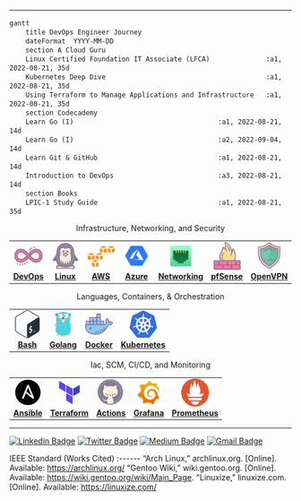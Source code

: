<!--Main_README.md-->
___
<!--Map-->

```mermaid
gantt
    title DevOps Engineer Journey
    dateFormat  YYYY-MM-DD
    section A Cloud Guru
    Linux Certified Foundation IT Associate (LFCA)              :a1, 2022-08-21, 35d
    Kubernetes Deep Dive                                        :a1, 2022-08-21, 35d
    Using Terraform to Manage Applications and Infrastructure   :a1, 2022-08-21, 35d
    section Codecademy
    Learn Go (I)                                    :a1, 2022-08-21, 14d
    Learn Go (I)                                    :a2, 2022-09-04, 14d
    Learn Git & GitHub                              :a1, 2022-08-21, 14d
    Introduction to DevOps                          :a3, 2022-08-21, 14d
    section Books
    LPIC-1 Study Guide                              :a1, 2022-08-21, 35d
```

<!--Modules-->
<center>
 <table>
  <tr>Infrastructure, Networking, and Security</tr>
   <td align="center"><a href="tools/admin/devops.md"><img src="images/ops.png" width="50px;" height="50px;" alt="DevOps"/><br /><b>DevOps</b></a></td>
   <td align="center"><a href="tools/admin/linux"><img src="images/linux.png" width="50px;" height="50px;" alt="Linux"/><br /><b>Linux</b></a></td>
   <td align="center"><a href="tools/cloud/aws.md"><img src="images/aws.png" width="50px;" height="50px;" alt="AWS"/><br /><b>AWS</b></a></td>
   <td align="center"><a href="tools/cloud/azure"><img src="images/azure.png" width="50px;" height="50px;" alt="Azure"/><br /><b>Azure</b></a></td>
<td align="center"><a href="tools/admin/networking"><img src="images/network.png" width="50px;" height="50px;" alt="Networking"/><br /><b>Networking</b></a></td>
   <td align="center"><a href="tools/admin/firewall.md"><img src="images/firewall.png" width="50px;" height="50px;" alt="pfSense"/><br /><b>pfSense</b></a></td>
   <td align="center"><a href="tools/admin/vpn.md"><img src="images/vpn.png" width="50px;" height="50px;" alt="OpenVPN"/><br /><b>OpenVPN</b></a></td>
  </tr>
 </table>  
 <table>
  <tr>Languages, Containers, & Orchestration</tr>
    <td align="center"><a href="tools/languages/bash.md"><img src="images/bash.png" width="50px;" height="50px;" alt="Bash"/><br /><b>Bash</b></a></td>
    <td align="center"><a href="https://github.com/HorningGit/Groudon_Go"><img src="images/go.png" width="50px;" height="50px;" alt="Golang"/><br /><b>Golang</b></a></td>
    <td align="center"><a href="tools/containers/docker.md"><img src="images/docker.png" width="50px;" height="50px;" alt="Docker"/><br /><b>Docker</b></a></td>
   <td align="center"><a href="tools/containers/kubernetes.md"><img src="images/kubernetes.png" width="50px;" height="50px;" alt="Kubernetes"/><br /><b>Kubernetes</b></a></td>
 </table>
 <table>
  <tr>Iac, SCM, CI/CD, and Monitoring</tr>
   <td align="center"><a href="tools/iac/ansible.md"><img src="images/ansible.png" width="50px;" height="50px;" alt="Ansible"/><br /><b>Ansible</b></a></td>
   <td align="center"><a href="tools/iac/terraform.md"><img src="images/terraform.png" width="50px;" height="50px;" alt="Terraform"/><br /><b>Terraform</b></a></td>
   <td align="center"><a href="tools/admin/git.md"><img src="images/git.png" width="50px;" height="50px;" alt="Actions"/><br /><b>Actions</b></a></td> 
   <td align="center"><a href="tools/monitor/grafana.md"><img src="images/grafana.png" width="50px;" height="50px;" alt="Grafana"/><br /><b>Grafana</b></a></td>
   <td align="center"><a href="tools/monitor/prometheus.md"><img src="images/prometheus.png" width="50px;" height="50px;" alt="Prometheus"/><br /><b>Prometheus</b></a></td> 
 </table> 
</center>

<!--Contact_Badges-->
___
[![Linkedin Badge](https://img.shields.io/badge/-Alexander%20Horning-blue?style=social&logo=Linkedin&logoColor=blue&link=https://www.linkedin.com/in/alexander-horning-5b8bb918b/)](https://www.linkedin.com/in/alexander-horning-5b8bb918b/)
[![Twitter Badge](http://img.shields.io/badge/-@LinuxTyranitar-1ca0f1?style=social&logo=twitter&logoColor=blue&link=https://https://twitter.com/LinuxTyranitar)](https://twitter.com/LinuxTyranitar)
[![Medium Badge](http://img.shields.io/badge/-@alex.horning-1ca0f1?style=social&logo=Medium&logoColor=black&link=https://medium.com/@alex.horning)](https://medium.com/@alex.horning)
[![Gmail Badge](https://img.shields.io/badge/ProtonMail-8B89CC?style=plastic?&logo=protonmail&logoColor=white)](mailto:Alexander.Horning@protonmail.com)

IEEE Standard (Works Cited)
:------
“Arch Linux,” archlinux.org. [Online]. Available: https://archlinux.org/
“Gentoo Wiki,” wiki.gentoo.org. [Online]. Available: https://wiki.gentoo.org/wiki/Main_Page.
"Linuxize," linuxize.com. [Online]. Available: https://linuxize.com/

